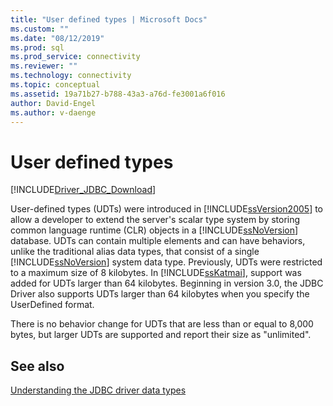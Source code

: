 ```yaml
---
title: "User defined types | Microsoft Docs"
ms.custom: ""
ms.date: "08/12/2019"
ms.prod: sql
ms.prod_service: connectivity
ms.reviewer: ""
ms.technology: connectivity
ms.topic: conceptual
ms.assetid: 19a71b27-b788-43a3-a76d-fe3001a6f016
author: David-Engel
ms.author: v-daenge
---
```


# User defined types

[!INCLUDE[Driver_JDBC_Download](../../includes/driver_jdbc_download.md)]

User-defined types (UDTs) were introduced in [!INCLUDE[ssVersion2005](../../includes/ssversion2005-md.md)] to allow a developer to extend the server's scalar type system by storing common language runtime (CLR) objects in a [!INCLUDE[ssNoVersion](../../includes/ssnoversion-md.md)] database. UDTs can contain multiple elements and can have behaviors, unlike the traditional alias data types, that consist of a single [!INCLUDE[ssNoVersion](../../includes/ssnoversion-md.md)] system data type. Previously, UDTs were restricted to a maximum size of 8 kilobytes. In [!INCLUDE[ssKatmai](../../includes/sskatmai_md.md)], support was added for UDTs larger than 64 kilobytes. Beginning in version 3.0, the JDBC Driver also supports UDTs larger than 64 kilobytes when you specify the UserDefined format.

There is no behavior change for UDTs that are less than or equal to 8,000 bytes, but larger UDTs are supported and report their size as "unlimited".

## See also

[Understanding the JDBC driver data types](../../connect/jdbc/understanding-the-jdbc-driver-data-types.md)
